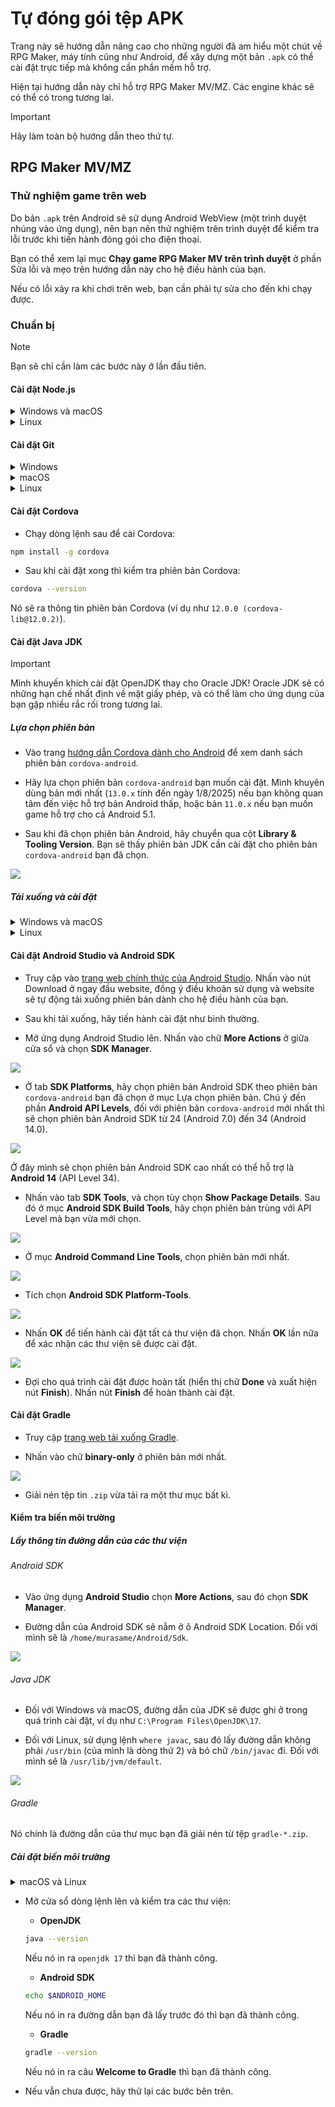 # Tự đóng gói tệp APK

Trang này sẽ hướng dẫn nâng cao cho những người đã am hiểu một chút về RPG Maker, máy tính cũng như Android, để xây dựng một bản `.apk` có thể cài đặt trực tiếp mà không cần phần mềm hỗ trợ.

Hiện tại hướng dẫn này chỉ hỗ trợ RPG Maker MV/MZ. Các engine khác sẽ có thể có trong tương lai.

> [!IMPORTANT]
> Hãy làm toàn bộ hướng dẫn theo thứ tự.

## RPG Maker MV/MZ

### Thử nghiệm game trên web

Do bản `.apk` trên Android sẽ sử dụng Android WebView (một trình duyệt nhúng vào ứng dụng), nên bạn nên thử nghiệm trên trình duyệt để kiểm tra lỗi trước khi tiến hành đóng gói cho điện thoại.

Bạn có thể xem lại mục **Chạy game RPG Maker MV trên trình duyệt** ở phần Sửa lỗi và mẹo trên hướng dẫn này cho hệ điều hành của bạn.

Nếu có lỗi xảy ra khi chơi trên web, bạn cần phải tự sửa cho đến khi chạy được.

### Chuẩn bị

> [!NOTE]
> Bạn sẽ chỉ cần làm các bước này ở lần đầu tiên.

#### Cài đặt Node.js

<details>
<summary>Windows và macOS</summary>

* Truy cập vào [trang tải xuống của Node.js](https://nodejs.org/en/download).

* Ở mục **Or get a prebuilt Node.js® for**, hãy chọn hệ điều hành và loại hệ điều hành (x86, x64 hay ARM64) mà máy bạn đang sử dụng. Ví dụ như dưới đây sẽ là dành cho Windows 64-bit (x64):

![](images/image-24.png)

* Nhấn đúp để chạy tệp tin vừa mới tải xuống (Windows sẽ là `.exe`, còn macOS sẽ là `.pkg`). Sau đó tiến hành làm theo hướng dẫn để cài đặt Node.js.
</details>

<details>
<summary>Linux</summary>

* Đầu tiên là cài đặt `nvm` (Node Version Manager) cho Linux:

```sh
curl -o- https://raw.githubusercontent.com/nvm-sh/nvm/v0.40.3/install.sh | bash
```

> [!NOTE]
> Nếu sau này nvm có phiên bản mới hơn, bạn hãy thay đổi `0.40.3` thành phiên bản đó, hoặc bạn có thể đọc hướng dẫn trên [trang GitHub chính thức của nvm](https://github.com/nvm-sh/nvm).

* Sau khi cài đặt thành công thì tiếp tục cài đặt Node.js:

```sh
nvm install node
```
</details>

#### Cài đặt Git

<details>
<summary>Windows</summary>

* Truy cập vào [trang tải Git dành cho Windows](https://git-scm.com/downloads/win).

* Chọn bản dành cho kiến trúc hệ điều hành của bạn (x64 hoặc ARM64) ở mục Standalone Installer. Ví dụ như nếu bạn đang dùng Windows 64-bit, hãy chọn **Git for Windows/x64 Setup**.

* Sau khi tải xuống xong, nhấn đúp để chạy tệp tin `.exe` vừa tải xuống và làm theo hướng dẫn để hoàn tất cài đặt.
</details>

<details>
<summary>macOS</summary>

Nếu bạn đã cài Xcode thì nó đã kèm sẵn Git theo mặc định. Còn nếu bạn chưa có thì bạn có thể cài Git thông qua MacPorts:

```sh
sudo port install git
```
</details>

<details>
<summary>Linux</summary>

Git có thể được cài đặt trên toàn bộ distro. Hãy cài đặt gói `git` theo câu lệnh cho Package Manager của bạn, ví dụ như Pacman ở trên Linux thì sẽ là `pacman -S git`.
</details>

#### Cài đặt Cordova

* Chạy dòng lệnh sau để cài Cordova:

```sh
npm install -g cordova
```

* Sau khi cài đặt xong thì kiểm tra phiên bản Cordova:

```sh
cordova --version
```

Nó sẽ ra thông tin phiên bản Cordova (ví dụ như `12.0.0 (cordova-lib@12.0.2)`).

#### Cài đặt Java JDK

> [!IMPORTANT]
> Mình khuyến khích cài đặt OpenJDK thay cho Oracle JDK! Oracle JDK sẽ có những hạn chế nhất định về mặt giấy phép, và có thể làm cho ứng dụng của bạn gặp nhiều rắc rối trong tương lai.

##### Lựa chọn phiên bản

* Vào trang [hướng dẫn Cordova dành cho Android](https://cordova.apache.org/docs/en/12.x-2025.01/guide/platforms/android/index.html#android-api-level-support) để xem danh sách phiên bản `cordova-android`.

* Hãy lựa chọn phiên bản `cordova-android` bạn muốn cài đặt. Mình khuyên dùng bản mới nhất (`13.0.x` tính đến ngày 1/8/2025) nếu bạn không quan tâm đến việc hỗ trợ bản Android thấp, hoặc bản `11.0.x` nếu bạn muốn game hỗ trợ cho cả Android 5.1.

* Sau khi đã chọn phiên bản Android, hãy chuyển qua cột **Library & Tooling Version**. Bạn sẽ thấy phiên bản JDK cần cài đặt cho phiên bản `cordova-android` bạn đã chọn.

![](images/image-25.png)

##### Tải xuống và cài đặt

<details>
<summary>Windows và macOS</summary>

* Truy cập vào [trang web tải xuống OpenJDK](https://www.openlogic.com/openjdk-downloads).

* Chọn phiên bản OpenJDK bạn muốn tải:
    * Chọn **Java Version** là phiên bản JDK mà bạn đã chọn ở phần Lựa chọn phiên bản. Đối với `cordova-android` bản mới nhất, chúng ta sẽ dùng bản 17.
    * Chọn **Operating System** là phiên bản hệ điều hành bạn đang sử dụng.
    * Chọn **Architecture** là kiến trúc CPU máy tính của bạn (x86 hoặc ARM).
    * Chọn **Java Package** là JDK.

Sau khi đã lựa chọn xong, danh sách các phiên bản sẽ giống như thế này:

![](images/image-26.png)

* Nhấn vào chữ `.msi` (hoặc `.pkg` đối với macOS) đầu tiên trong danh sách (ở ảnh trên sẽ là phiên bản `17.0.16+8`). Nếu có phiên bản mới hơn trong tương lai thì bạn sẽ chọn phiên bản mới hơn đó.

* Sau khi tải xong, nhấn đúp vào tệp tin `.msi` hoặc `.pkg` đã tải xuống và tiến hành cài đặt.

> [!IMPORTANT]
> Hãy ghi nhớ kĩ đường dẫn JDK của bạn trong phần Select Install Location. Bạn sẽ cần sử dụng nó về sau này.
</details>

<details>
<summary>Linux</summary>

Hãy tham khảo hướng dẫn cài đặt OpenJDK dành riêng cho distro của bạn. Mỗi distro sẽ có cách cài đặt khác nhau.
</details>

#### Cài đặt Android Studio và Android SDK

* Truy cập vào [trang web chính thức của Android Studio](https://developer.android.com/studio). Nhấn vào nút Download ở ngay đầu website, đồng ý điều khoản sử dụng và website sẽ tự động tải xuống phiên bản dành cho hệ điều hành của bạn.

* Sau khi tải xuống, hãy tiến hành cài đặt như bình thường.

* Mở ứng dụng Android Studio lên. Nhấn vào chữ **More Actions** ở giữa cửa sổ và chọn **SDK Manager**.

![](images/image-27.png)

* Ở tab **SDK Platforms**, hãy chọn phiên bản Android SDK theo phiên bản `cordova-android` bạn đã chọn ở mục Lựa chọn phiên bản. Chú ý đến phần **Android API Levels**, đối với phiên bản `cordova-android` mới nhất thì sẽ chọn phiên bản Android SDK từ 24 (Android 7.0) đến 34 (Android 14.0).

![](images/image-28.png)

Ở đây mình sẽ chọn phiên bản Android SDK cao nhất có thể hỗ trợ là **Android 14** (API Level 34).

* Nhấn vào tab **SDK Tools**, và chọn tùy chọn **Show Package Details**. Sau đó ở mục **Android SDK Build Tools**, hãy chọn phiên bản trùng với API Level mà bạn vừa mới chọn.

![](images/image-29.png)

* Ở mục **Android Command Line Tools**, chọn phiên bản mới nhất.

![](images/image-30.png)

* Tích chọn **Android SDK Platform-Tools**.

![](images/image-31.png)

* Nhấn **OK** để tiến hành cài đặt tất cả thư viện đã chọn. Nhấn **OK** lần nữa để xác nhận các thư viện sẽ được cài đặt.

![](images/image-32.png)

* Đợi cho quá trình cài đặt được hoàn tất (hiển thị chữ **Done** và xuất hiện nút **Finish**). Nhấn nút **Finish** để hoàn thành cài đặt.

#### Cài đặt Gradle

* Truy cập [trang web tải xuống Gradle](https://gradle.org/releases/).

* Nhấn vào chữ **binary-only** ở phiên bản mới nhất.

![](images/image-33.png)

* Giải nén tệp tin `.zip` vừa tải ra một thư mục bất kì.

#### Kiểm tra biến môi trường

##### Lấy thông tin đường dẫn của các thư viện

###### Android SDK

* Vào ứng dụng **Android Studio** chọn **More Actions**, sau đó chọn **SDK Manager**.

* Đường dẫn của Android SDK sẽ nằm ở ô Android SDK Location. Đối với mình sẽ là `/home/murasame/Android/Sdk`.

![](images/image-34.png)

###### Java JDK

* Đối với Windows và macOS, đường dẫn của JDK sẽ được ghi ở trong quá trình cài đặt, ví dụ như `C:\Program Files\OpenJDK\17`.

* Đối với Linux, sử dụng lệnh `where javac`, sau đó lấy đường dẫn không phải `/usr/bin` (của mình là dòng thứ 2) và bỏ chữ `/bin/javac` đi. Đối với mình sẽ là `/usr/lib/jvm/default`.

![](images/image-35.png)

###### Gradle

Nó chính là đường dẫn của thư mục bạn đã giải nén từ tệp `gradle-*.zip`.

##### Cài đặt biến môi trường

<details>
<summary>macOS và Linux</summary>

* Mở tệp `/Users/$USER/.profile` (hoặc `/home/$USER/.profile` đối với Linux) bằng bất kì trình soạn thảo văn bản bất kì.

* Thêm các dòng sau vào cuối tệp tin đó:

```sh
export ANDROID_HOME="/home/murasame/Android/Sdk" # Thay đổi thành đường dẫn Android SDK bạn vừa tìm được
export ANDROID_SDK_ROOT="$ANDROID_HOME"
export JAVA_HOME="/usr/lib/jvm/default" # Thay đổi thành đường dẫn Java JDK bạn vừa tìm được
export GRADLE_PATH="/home/murasame/gradle" # Thay đổi thành đường dẫn Gradle bạn vừa tìm được
export PATH="$ANDROID_HOME/tools:$ANDROID_HOME/cmdline-tools/latest/bin:$ANDROID_HOME/platform-tools:$ANDROID_HOME/emulator:$ANDROID_HOME/build-tools:$JAVA_HOME/bin:$GRADLE_PATH/bin:$PATH"
```

* Đăng xuất (logoff) tài khoản của máy tính ra sau đó đăng nhập lại để áp dụng thay đổi.
</details>

* Mở cửa sổ dòng lệnh lên và kiểm tra các thư viện:

    * **OpenJDK**

    ```sh
    java --version
    ```
    
    Nếu nó in ra `openjdk 17` thì bạn đã thành công.

    * **Android SDK**

    ```sh
    echo $ANDROID_HOME
    ```

    Nếu nó in ra đường dẫn bạn đã lấy trước đó thì bạn đã thành công.

    * **Gradle**

    ```sh
    gradle --version
    ```

    Nếu nó in ra câu **Welcome to Gradle** thì bạn đã thành công.

* Nếu vẫn chưa được, hãy thử lại các bước bên trên.
